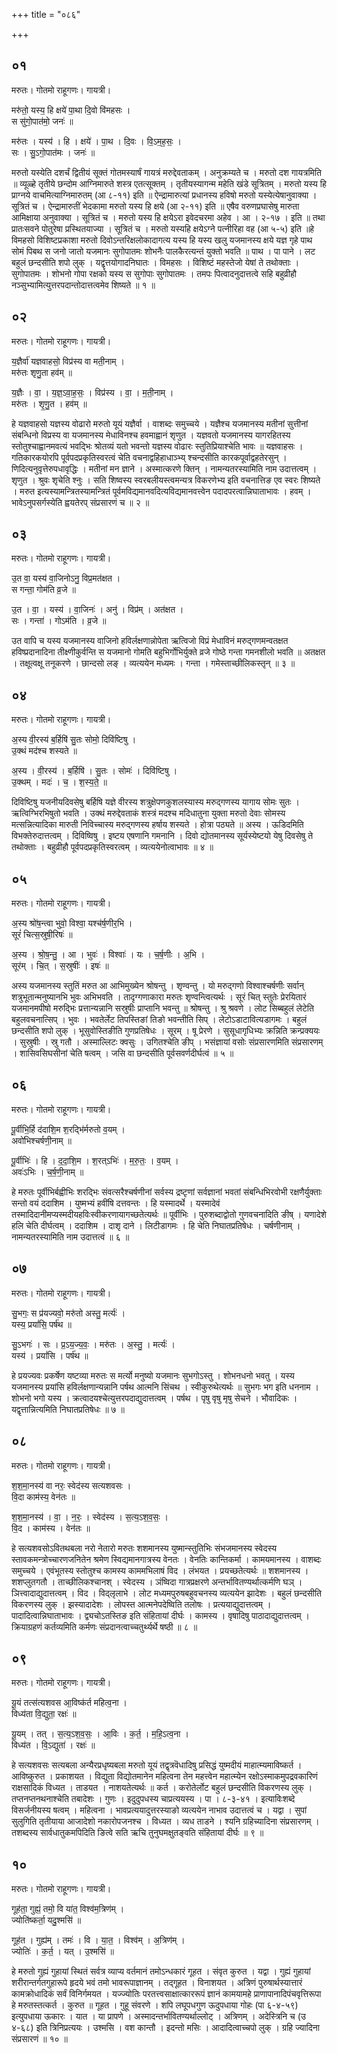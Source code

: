 +++
title = "०८६"

+++


## ०१
मरुतः। गोतमो राहूगणः। गायत्री।

मरु॑तो॒ यस्य॒ हि क्षये॑ पा॒था दि॒वो वि॑महसः ।  
स सु॑गो॒पात॑मो॒ जनः॑ ॥

मरु॑तः । यस्य॑ । हि । क्षये॑ । पा॒थ । दि॒वः । वि॒ऽम॒ह॒सः॒ ।  
सः । सु॒ऽगो॒पात॑मः । जनः॑ ॥

मरुतो यस्येति दशर्चं द्वितीयं सूक्तं गोतमस्यार्षं गायत्रं मरुद्देवताकम् । अनुक्रम्यते च । मरुतो दश गायत्रमिति ॥ व्यूळ्हे तृतीये छन्दोम आग्निमारुते शस्त्र एतत्सूक्तम् । तृतीयस्यागन्म महेति खंडे सूत्रितम् । मरुतो यस्य हि प्राग्नये वाचमित्याग्निमारुतम् (आ ८-११) इति ॥ ऐन्द्रामारुत्यां प्रधानस्य हविषो मरुतो यस्येत्येषानुवाक्या । सूत्रितं च । ऐन्द्रामारुतीं भेदकामा मरुतो यस्य हि क्षये (आ २-११) इति ॥ एषैव वरुणप्रघासेषु मारुता आमिक्षाया अनुवाक्या । सूत्रितं च । मरुतो यस्य हि क्षयेऽरा इवेदचरमा अहेव । आ । २-१७ । इति ॥ तथा प्रातःसवने पोतुरेषा प्रस्थितयाज्या । सूत्रितं च । मरुतो यस्यहि क्षयेऽग्ने पत्नीरिहा वह (आ ५-५) इति ॥हे विमहसो विशिष्टप्रकाशा मरुतो दिवोऽन्तरिक्षलोकादागत्य यस्य हि यस्य खलु यजमानस्य क्षये यज्ञ गृहे पाथ सोमं पिबथ स जनो जातो यजमानः सुगोपातमः शोभनैः पालकैरत्यन्तं युक्तो भवति ॥ पाथ । पा पाने । लट बहुलं छन्दसीति शपो लुक् । यद्वृत्तयोगादनिघातः । विमहसः । विशिष्टं महस्तेजो येषां ते तथोक्ताः । सुगोपातमः । शोभनो गोपा रक्षको यस्य स सुगोपाः सुगोपातमः । तमपः पित्वादनुदात्तत्वे सहि बहुव्रीहौ नञ्सुभ्यामित्युत्तरपदान्तोदात्तत्वमेव शिष्यते ॥ १ ॥

## ०२
मरुतः। गोतमो राहूगणः। गायत्री।

य॒ज्ञैर्वा॑ यज्ञवाहसो॒ विप्र॑स्य वा मती॒नाम् ।  
मरु॑तः शृणु॒ता हव॑म् ॥

य॒ज्ञैः । वा॒ । य॒ज्ञ॒ऽवा॒ह॒सः॒ । विप्र॑स्य । वा॒ । म॒ती॒नाम् ।  
मरु॑तः । शृ॒णु॒त । हव॑म् ॥

हे यज्ञवाहसो यज्ञस्य वोढारो मरुतो यूयं यज्ञैर्वा । वाशब्दः समुच्चये । यज्ञैश्च यजमानस्य मतीनां सुत्तीनां संबन्धिनो विप्रस्य वा यजमानस्य मेधाविनश्च हवमाह्वानं शृणुत । यज्ञवतो यजमानस्य यागरहितस्य स्तोतुश्चाह्वानमवत्यं भवद्भिः श्रोतव्यं यतो भवन्तो यज्ञस्य वोढारः स्तुतिप्रियाश्चेति भावः ॥ यज्ञवाहसः । गतिकारकयोरपि पूर्वपदप्रकृतिस्वरत्वं चेति वचनाद्वहिहाधाञ्भ्य् श्चन्दसीति कारकपूर्वाद्वहतेरसुन् । णिदित्यनुवृत्तेरुपधावृद्धिः । मतीनां मन ज्ञाने । अस्मात्करणे क्तिन् । नामन्यतरस्यामिति नाम उदात्तत्वम् । शृणुत । श्रुवः शृचेति श्नुः । सति शिष्वस्य स्वरबलीयस्त्वमन्यत्र विकरणेभ्य इति वचनात्तिङ एव स्वरः शिष्यते । मरुत इत्यस्यामन्त्रितस्यामन्त्रितं पूर्वमविद्यमानवदित्यविद्यमानवत्त्वेन पदादपरत्वान्निघाताभावः । हवम् । भावेऽनुपसर्गस्येति ह्वयतेरप् संप्रसारणं च ॥ २ ॥

## ०३
मरुतः। गोतमो राहूगणः। गायत्री।

उ॒त वा॒ यस्य॑ वा॒जिनोऽनु॒ विप्र॒मत॑क्षत ।  
स गन्ता॒ गोम॑ति व्र॒जे ॥

उ॒त । वा॒ । यस्य॑ । वा॒जिनः॑ । अनु॑ । विप्र॑म् । अत॑क्षत ।  
सः । गन्ता॑ । गोऽम॑ति । व्र॒जे ॥

उत वापि च यस्य यजमानस्य वाजिनो हविर्लक्षणान्नोपेता ऋत्विजो विप्रं मेधाविनं मरुद्गणमन्वतक्षत हविष्प्रदानादिना तीक्ष्णीकुर्वन्ति स यजमानो गोमति बहुभिर्गोभिर्युक्ते व्रजे गोष्ठे गन्ता गमनशीलो भवति ॥ अतक्षत । तक्षूत्वक्षू तनूकरणे । छान्दसो लङ् । व्यत्ययेन मध्यमः । गन्ता । गमेस्ताच्छीलिकस्तृन् ॥ ३ ॥

## ०४
मरुतः। गोतमो राहूगणः। गायत्री।

अ॒स्य वी॒रस्य॑ ब॒र्हिषि॑ सु॒तः सोमो॒ दिवि॑ष्टिषु ।  
उ॒क्थं मद॑श्च शस्यते ॥

अ॒स्य । वी॒रस्य॑ । ब॒र्हिषि॑ । सु॒तः । सोमः॑ । दिवि॑ष्टिषु ।  
उ॒क्थम् । मदः॑ । च॒ । श॒स्य॒ते॒ ॥

दिविष्टिषु यजनीयदिवसेषु बर्हिषि यज्ञे वीरस्य शत्रुक्षेपणकुशलस्यास्य मरुद्गणस्य यागाय सोमः सुतः । ऋत्विग्भिरभिषुतो भवति । उक्थं मरुद्देवताकं शस्त्रं मदश्च मदिधातुना युक्ता मरुतो देवाः सोमस्य मत्सन्नित्यादिका मारुती निविच्चास्य मरुद्गणस्य हर्षाय शस्यते । होत्रा पठ्यते ॥ अस्य । ऊडिदमिति विभक्तेरुदात्तत्वम् । दिविष्विषु । इष्टय एषणानि गमनानि । दिवो द्योतमानस्य सूर्यस्येष्टयो येषु दिवसेषु ते तथोक्ताः । बहुव्रीहौ पूर्वपदप्रकृतिस्वरत्वम् । व्यत्ययेनोत्वाभावः ॥ ४ ॥

## ०५
मरुतः। गोतमो राहूगणः। गायत्री।

अ॒स्य श्रो॑ष॒न्त्वा भुवो॒ विश्वा॒ यश्च॑र्ष॒णीर॒भि ।  
सूरं॑ चित्स॒स्रुषी॒रिषः॑ ॥

अ॒स्य । श्रो॒ष॒न्तु॒ । आ । भुवः॑ । विश्वाः॑ । यः । च॒र्ष॒णीः । अ॒भि ।  
सूर॑म् । चि॒त् । स॒स्रुषीः॑ । इषः॑ ॥

अस्य यजमानस्य स्तुतिं मरुत आ आभिमुख्येन श्रोषन्तु । शृण्वन्तु । यो मरुद्गणो विश्वाश्चर्षणीः सर्वान् शत्रुभूतान्मनुष्यानभि भुवः अभिभवति । तादृग्गणाकारा मरुतः शृण्वन्त्वित्यर्थः । सूरं चित् स्तुतेः प्रेरयितारं यजमानमपीषो मरुद्भिः प्रत्तान्यन्नानि सस्रुषीः प्राप्तानि भवन्तु ॥ श्रोषन्तु । श्रु श्रवणे । लोट सिब्बहुलं लेटेति बहुलवचनात्सिप् । भुवः । भवतेर्लेट तिपस्तिङां तिङो भवन्तीति सिप् । लेटोऽडाटावित्यडागमः । बहुलं छन्दसीति शपो लुक् । भूसुवोस्तिङीति गुणप्रतिषेधः । सूरम् । षू प्रेरणे । सुसूधागृधिभ्यः क्रन्निति क्रन्प्रक्ययः । सुस्रुषीः । स्रु गतौ । अस्माल्लिटः क्वसुः । उगितश्चेति ङीप् । भसंज्ञायां वसोः संप्रसारणमिति संप्रसारणम् । शासिवसिघसीनां चेति षत्वम् । जसि वा छन्दसीति पूर्वसवर्णदीर्घत्वं ॥ ५ ॥

## ०६
मरुतः। गोतमो राहूगणः। गायत्री।

पू॒र्वीभि॒र्हि द॑दाशि॒म श॒रद्भि॑र्मरुतो व॒यम् ।  
अवो॑भिश्चर्षणी॒नाम् ॥

पू॒र्वीभिः॑ । हि । द॒दा॒शि॒म । श॒रत्ऽभिः॑ । म॒रु॒तः॒ । व॒यम् ।  
अवः॑ऽभिः । च॒र्ष॒णी॒नाम् ॥

हे मरुतः पूर्वीभिर्बह्वीभिः शरद्भिः संवत्सरैश्चर्षणीनां सर्वस्य द्रष्टृणां सर्वज्ञानां भवतां संबन्धिभिरवोभी रक्षणैर्युक्ताः सन्तो वयं ददाशिम । युष्मभ्यं हवींषि दत्तवन्तः । हि यस्मादर्थे । यस्मादेवं तस्मादिदानीमप्यस्मदीयहविःस्वीकरणायागच्छतेत्यर्थः ॥ पूर्वीभिः । पुरुशब्दाद्वोतो गुणवचनादिति ङीष् । यणादेशे हलि चेति दीर्घत्वम् । ददाशिम । दाशृ दाने । लिटीडागमः । हि चेति निघातप्रतिषेधः । चर्षणीनाम् । नामन्यतरस्यामिति नाम उदात्तत्वं ॥ ६ ॥

## ०७
मरुतः। गोतमो राहूगणः। गायत्री।

सु॒भगः॒ स प्र॑यज्यवो॒ मरु॑तो अस्तु॒ मर्त्यः॑ ।  
यस्य॒ प्रयां॑सि॒ पर्ष॑थ ॥

सु॒ऽभगः॑ । सः । प्र॒ऽय॒ज्य॒वः॒ । मरु॑तः । अ॒स्तु॒ । मर्त्यः॑ ।  
यस्य॑ । प्रयां॑सि । पर्ष॑थ ॥

हे प्रयज्यवः प्रकर्षेण यष्टव्या मरुतः स मर्त्यो मनुष्यो यजमानः सुभगोऽस्तु । शोभनधनो भवतु । यस्य यजमानस्य प्रयांसि हविर्लक्षणान्यन्नानि पर्षथ आत्मनि सिंचथ । स्वीकुरुथेत्यर्थः ॥ सुभगः भग इति धननाम । शोभनो भगो यस्य । क्रत्वादयश्चेत्युत्तरपदाद्युदात्तत्वम् । पर्षथ । पृषु वृषु मृषु सेचने । भौवादिकः । यद्वृत्तान्नित्यमिति निघातप्रतिषेधः ॥ ७ ॥

## ०८
मरुतः। गोतमो राहूगणः। गायत्री।

श॒श॒मा॒नस्य॑ वा नरः॒ स्वेद॑स्य सत्यशवसः ।  
वि॒दा काम॑स्य॒ वेन॑तः ॥

श॒श॒मा॒नस्य॑ । वा॒ । न॒रः॒ । स्वेद॑स्य । स॒त्य॒ऽश॒व॒सः॒ ।  
वि॒द । काम॑स्य । वेन॑तः ॥

हे सत्यशवसोऽवितथबला नरो नेतारो मरुतः शशमानस्य युष्मान्स्तुतिभिः संभजमानस्य स्वेदस्य स्तावकमन्त्रोच्चारणजनितेन श्रमेण स्विद्यमानगात्रस्य वेनतः । वेनतिः कान्तिकर्मा । कामयमानस्य । वाशब्दः समुच्चये । एवंभूतस्य स्तोतुश्च कामस्य काममभिलाषं विद । लंभयत । प्रयच्छतेत्यर्थः ॥ शशमानस्य । शशप्लुतगतौ । ताच्छीलिकश्चानश् । स्वेदस्य । ञंष्विदा गात्रप्रक्षरणे अन्तर्भावितण्यर्थात्कर्मणि घञ् । ञित्त्वादाद्युदात्तत्वम् । विद । विद्लृलाभे । लोट मध्यमपुरुषबहुवचनस्य व्यत्ययेन झादेशः । बहुलं छन्दसीति विकरणस्य लुक् । झस्यादादेशः । लोपस्त आत्मनेपदेष्विति तलोषः । प्रत्ययाद्युदात्तत्वम् । पादादित्वान्निघाताभावः । द्व्यचोऽतस्तिङ इति संहितायां दीर्घः । कामस्य । वृषादिषु पाठादाद्युदात्तत्वम् । क्रियाग्रहणं कर्तव्यमिति कर्मणः संप्रदानत्वाच्चतुर्थ्यर्थे षष्ठी ॥ ८ ॥

## ०९
मरुतः। गोतमो राहूगणः। गायत्री।

यू॒यं तत्स॑त्यशवस आ॒विष्क॑र्त महित्व॒ना ।  
विध्य॑ता वि॒द्युता॒ रक्षः॑ ॥

यू॒यम् । तत् । स॒त्य॒ऽश॒व॒सः॒ । आ॒विः । क॒र्त॒ । म॒हि॒ऽत्व॒ना ।  
विध्य॑त । वि॒ऽद्युता॑ । रक्षः॑ ॥

हे सत्यशवसः सत्यबला अन्यैरप्रधृष्यबला मरुतो यूयं तद्वृत्रवॆधादिषु प्रसिद्धं युष्मदीयं माहात्म्यमाविष्कर्त । आविष्कुरुत । प्रकाशयत । विद्युता विद्योतमानेन महित्वना तेन महत्त्वेन महात्म्येन रक्षोऽस्माकमुपद्रवकारिणं राक्षसादिकं विध्यत । ताडयत । नाशयतेत्यर्थः ॥ कर्त । करोतेर्लोट बहुलं छन्दसीति विकरणस्य लुक् । तप्तनप्तनथनाश्चेति तबादेशः । गुणः । इदुदुपधस्य चाप्रत्ययस्य । पा । ८-३-४१ । इत्याविःशब्दे विसर्जनीयस्य षत्वम् । महित्वना । भावप्रत्ययादुत्तरस्याङो व्यत्ययेन नाभाव उदात्तत्वं च । यद्वा । सुपां सुलुगिति तृतीयाया आजादेशो नकारोपजनश्च । विध्यत । व्यध ताडने । श्यनि ग्रहिच्यादिना संप्रसारणम् । तशब्दस्य सार्वधातुकमपिदिति ङित्वे सति ऋचि तुनुघमक्षुतङ्वति संहितायां दीर्घः ॥ ९ ॥

## १०
मरुतः। गोतमो राहूगणः। गायत्री।

गूह॑ता॒ गुह्यं॒ तमो॒ वि या॑त॒ विश्व॑म॒त्रिण॑म् ।  
ज्योति॑ष्कर्ता॒ यदु॒श्मसि॑ ॥

गूह॑त । गुह्य॑म् । तमः॑ । वि । या॒त॒ । विश्व॑म् । अ॒त्रिण॑म् ।  
ज्योतिः॑ । क॒र्त॒ । यत् । उ॒श्मसि॑ ॥

हे मरुतो गुह्यं गुहायां स्थितं सर्वत्र व्याप्य वर्तमानं तमोऽन्धकारं गूहत । संवृत कुरुत । यद्वा । गुह्यं गुहायां शरीरान्तर्गतगुहारूपे हृदये भवं तमो भावरूपाज्ञानम् । तद्गूहत । विनाशयत । अत्रिणं पुरुषार्थस्यात्तारं कामक्रोधादिकं सर्वं विनिर्गमयत । यज्ज्योतिः परतत्त्वसाक्षात्काररूपं ज्ञानं कामयामहे प्राणापानादिपंचवृत्तिरूपा हे मरुतस्तत्कर्त । कुरुत ॥ गूहत । गुहू संवरणे । शपि लघूपधगुण ऊदुपधाया गोहः (पा ६-४-५९) इत्युपधाया ऊकारः । यात । या प्रापणे । अस्मादन्तर्भावितण्यर्थाल्लोट् । अत्रिणम् । अदेस्त्रिनि च (उ ४-६८) इति त्रिनिप्रत्ययः । उश्मसि । वश कान्तौ । इदन्तो मसिः । आदादित्वाच्चपो लुक् । ग्रहि ज्यादिना संप्रसारणं ॥ १० ॥